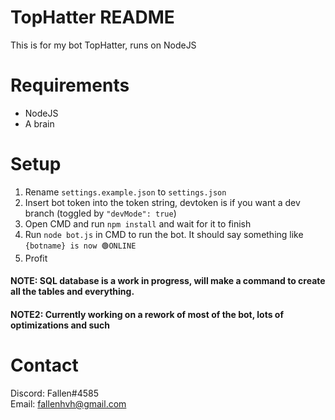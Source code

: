 # TopHatter README
This is for my bot TopHatter, runs on NodeJS

# Requirements
- NodeJS<br>
- A brain<br>

# Setup
1. Rename `settings.example.json` to `settings.json`<br>
2. Insert bot token into the token string, devtoken is if you want a dev branch (toggled by `"devMode": true`)<br>
3. Open CMD and run `npm install` and wait for it to finish<br>
4. Run `node bot.js` in CMD to run the bot. It should say something like `{botname} is now 🟢ONLINE`<br>
5. Profit

#### NOTE: SQL database is a work in progress, will make a command to create all the tables and everything.
#### NOTE2: Currently working on a rework of most of the bot, lots of optimizations and such

# Contact
Discord: Fallen#4585<br>
Email: fallenhvh@gmail.com
